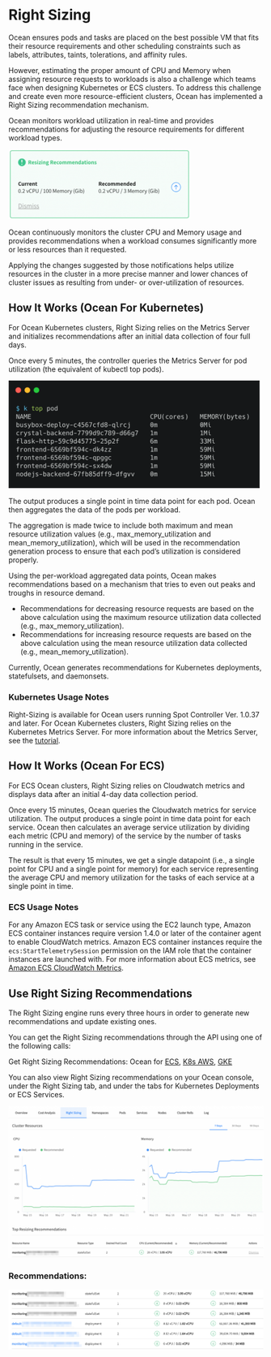 # Right Sizing

Ocean ensures pods and tasks are placed on the best possible VM that fits their resource requirements and other scheduling constraints such as labels, attributes, taints, tolerations, and affinity rules.

However, estimating the proper amount of CPU and Memory when assigning resource requests to workloads is also a challenge which teams face when designing Kubernetes or ECS clusters. To address this challenge and create even more resource-efficient clusters, Ocean has implemented a Right Sizing recommendation mechanism.

Ocean monitors workload utilization in real-time and provides recommendations for adjusting the resource requirements for different workload types.

<img src="/ocean/_media/features-rightsizing-01.png" width="360" height="138" />

Ocean continuously monitors the cluster CPU and Memory usage and provides recommendations when a workload consumes significantly more or less resources than it requested.

Applying the changes suggested by those notifications helps utilize resources in the cluster in a more precise manner and lower chances of cluster issues as resulting from under- or over-utilization of resources.

## How It Works (Ocean For Kubernetes)

For Ocean Kubernetes clusters, Right Sizing relies on the Metrics Server and initializes recommendations after an initial data collection of four full days.

Once every 5 minutes, the controller queries the Metrics Server for pod utilization (the equivalent of kubectl top pods).

<img src="/ocean/_media/features-rightsizing-01a.png" width="497" height="212" />

The output produces a single point in time data point for each pod. Ocean then aggregates the data of the pods per workload.

The aggregation is made twice to include both maximum and mean resource utilization values (e.g., max_memory_utilization and mean_memory_utilization), which will be used in the recommendation generation process to ensure that each pod’s utilization is considered properly.

Using the per-workload aggregated data points, Ocean makes recommendations based on a mechanism that tries to even out peaks and troughs in resource demand.

- Recommendations for decreasing resource requests are based on the above calculation using the maximum resource utilization data collected (e.g., max_memory_utilization).
- Recommendations for increasing resource requests are based on the above calculation using the mean resource utilization data collected (e.g., mean_memory_utilization).

Currently, Ocean generates recommendations for Kubernetes deployments, statefulsets, and daemonsets.

### Kubernetes Usage Notes

Right-Sizing is available for Ocean users running Spot Controller Ver. 1.0.37 and later.
For Ocean Kubernetes clusters, Right Sizing relies on the Kubernetes Metrics Server. For more information about the Metrics Server, see the [tutorial](ocean/tutorials/use-right-sizing).

## How It Works (Ocean For ECS)

For ECS Ocean clusters, Right Sizing relies on Cloudwatch metrics and displays data after an initial 4-day data collection period.

Once every 15 minutes, Ocean queries the Cloudwatch metrics for service utilization. The output produces a single point in time data point for each service. Ocean then calculates an average service utilization by dividing each metric (CPU and memory) of the service by the number of tasks running in the service.

The result is that every 15 minutes, we get a single datapoint (i.e., a single point for CPU and a single point for memory) for each service representing the average CPU and memory utilization for the tasks of each service at a single point in time.

### ECS Usage Notes

For any Amazon ECS task or service using the EC2 launch type, Amazon ECS container instances require version 1.4.0 or later of the container agent to enable CloudWatch metrics.
Amazon ECS container instances require the `ecs:StartTelemetrySession` permission on the IAM role that the container instances are launched with.
For more information about ECS metrics, see [Amazon ECS CloudWatch Metrics](https://docs.aws.amazon.com/AmazonECS/latest/developerguide/cloudwatch-metrics.html).

## Use Right Sizing Recommendations

The Right Sizing engine runs every three hours in order to generate new recommendations and update existing ones.

You can get the Right Sizing recommendations through the API using one of the following calls:

Get Right Sizing Recommendations: Ocean for [ECS](https://docs.spot.io/api/#operation/oceanEcsGetRightSizingRecommend), [K8s AWS](https://docs.spot.io/api/#operation/oceanAwsFilterRightSizing), [GKE](https://docs.spot.io/api/#operation/oceanGkeGetRightSizingRecommendations)

You can also view Right Sizing recommendations on your Ocean console, under the Right Sizing tab, and under the tabs for Kubernetes Deployments or ECS Services.

<img src="/ocean/_media/features-rightsizing-02.png" />

### Recommendations:

<img src="/ocean/_media/features-rightsizing-03.png" />
